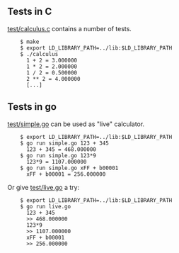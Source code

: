 Tests in C
----------

[test/calculus.c](test/calculus.c) contains a number of tests.

        $ make
        $ export LD_LIBRARY_PATH=../lib:$LD_LIBRARY_PATH
        $ ./calculus
          1 + 2 = 3.000000
          1 * 2 = 2.000000
          1 / 2 = 0.500000
          2 ** 2 = 4.000000
          [...]

Tests in go
-----------

[test/simple.go](test/simple.go) can be used as "live" calculator.

        $ export LD_LIBRARY_PATH=../lib:$LD_LIBRARY_PATH
        $ go run simple.go 123 + 345
          123 + 345 = 468.000000
        $ go run simple.go 123*9
          123*9 = 1107.000000
        $ go run simple.go xFF + b00001
          xFF + b00001 = 256.000000

Or give [test/live.go](test/live.go) a try:

        $ export LD_LIBRARY_PATH=../lib:$LD_LIBRARY_PATH
        $ go run live.go
          123 + 345
          >> 468.000000
          123*9
          >> 1107.000000
          xFF + b00001
          >> 256.000000
